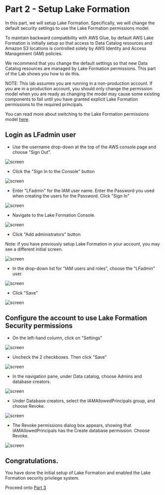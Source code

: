# Part 2 - Setup Lake Formation

In this part, we will setup Lake Formation.  Specifically, we will change the default security settings to use the Lake Formation permissions model.

To maintain backward compatibility with AWS Glue, by default AWS Lake Formation is initially setup so that access to Data Catalog resources and Amazon S3 locations is controlled solely by AWS Identity and Access Management (IAM) policies. 

We recommend that you change the default settings so that new Data Catalog resources are managed by Lake Formation permissions. This part of the Lab shows you how to do this. 

NOTE: This lab assumes you are running in a non-production account.  If you are in a production account, you should only change the permission model when you are ready as changing the model may cause some existing components to fail until you have granted explicit Lake Formation permissions to the required principals.

You can read more about switching to the Lake Formation permissions model [here](https://docs.aws.amazon.com/lake-formation/latest/dg/change-settings.html).

## Login as LFadmin user

* Use the username drop-down at the top of the AWS console page and choose "Sign Out".

![screen](images/iam18.png)

* Click the "Sign In to the Console" button

![screen](images/iam19.png)

* Enter "LFadmin" for the IAM user name.  Enter the Password you used when creating the users for the Password.  Click "Sign In"

![screen](images/iam20.png)

* Navigate to the Lake Formation Console.

![screen](images/lf1.png)

* Click "Add administrators" button

Note: if you have previously setup Lake Formation in your account, you may see a different initial screen.

![screen](images/lf2.png)

* In the drop-down list for "IAM users and roles", choose the "LFadmin" user.

![screen](images/lf3.png)

* Click "Save"

![screen](images/lf4.png)



## Configure the account to use Lake Formation Security permissions

* On the left-hand column, click on "Settings"

![screen](images/lf5.png)

* Uncheck the 2 checkboxes.  Then click "Save"

![screen](images/lf6.png)

* In the navigation pane, under Data catalog, choose Admins and database creators. 

![screen](images/lf5a.png)

* Under Database creators, select the IAMAllowedPrincipals group, and choose Revoke. 

![screen](images/lf5b.png)

* The Revoke permissions dialog box appears, showing that IAMAllowedPrincipals has the Create database permission.  Choose Revoke.

![screen](images/lf5c.png)






## Congratulations.

You have done the initial setup of Lake Formation and enabled the Lake Formation security privilege system.  

Proceed onto [Part 3](Part3.md)
